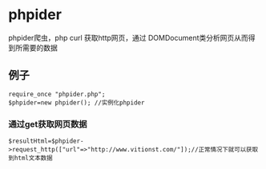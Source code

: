 # phpider
phpider爬虫，php curl 获取http网页，通过 DOMDocument类分析网页从而得到所需要的数据

## 例子

```
require_once "phpider.php";
$phpider=new phpider(); //实例化phpider
```

### 通过get获取网页数据
```
$resultHtml=$phpider->request_http(["url"=>"http://www.vitionst.com/"]);//正常情况下就可以获取到html文本数据
```
